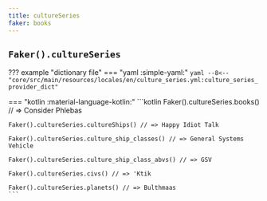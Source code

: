 ```yaml
---
title: cultureSeries
faker: books
---
```


## `Faker().cultureSeries`

??? example "dictionary file"
    === "yaml :simple-yaml:"
        ```yaml
        --8<-- "core/src/main/resources/locales/en/culture_series.yml:culture_series_provider_dict"
        ```

=== "kotlin :material-language-kotlin:"
    ```kotlin
    Faker().cultureSeries.books() // => Consider Phlebas

    Faker().cultureSeries.cultureShips() // => Happy Idiot Talk

    Faker().cultureSeries.culture_ship_classes() // => General Systems Vehicle

    Faker().cultureSeries.culture_ship_class_abvs() // => GSV

    Faker().cultureSeries.civs() // => 'Ktik

    Faker().cultureSeries.planets() // => Bulthmaas
    ```

